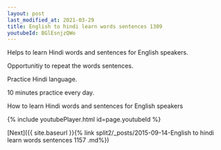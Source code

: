 ```yaml
---
layout: post
last_modified_at: 2021-03-29
title: English to hindi learn words sentences 1309 
youtubeId: BGlEsnjzQWo
---
```

 
 
Helps to learn Hindi words and sentences for English speakers.

Opportunitiy to repeat the words sentences. 

Practice Hindi language. 
 
10 minutes practice every day. 
 
How to learn Hindi words and sentences for English speakers 
 
{% include youtubePlayer.html id=page.youtubeId %}
 
 
[Next]({{ site.baseurl }}{% link  split2/_posts/2015-09-14-English to hindi learn words sentences 1157 .md%})
 
